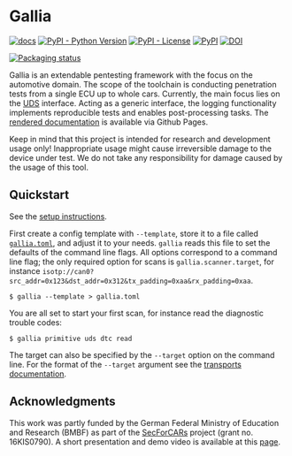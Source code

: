 <!--
SPDX-FileCopyrightText: AISEC Pentesting Team

SPDX-License-Identifier: CC0-1.0
-->

# Gallia

[![docs](https://img.shields.io/badge/-docs-green)](https://fraunhofer-aisec.github.io/gallia)
[![PyPI - Python Version](https://img.shields.io/pypi/pyversions/gallia)](https://pypi.python.org/pypi/gallia/)
[![PyPI - License](https://img.shields.io/pypi/l/gallia)](https://www.apache.org/licenses/LICENSE-2.0.html)
[![PyPI](https://img.shields.io/pypi/v/gallia)](https://pypi.python.org/pypi/gallia/)
[![DOI](https://zenodo.org/badge/DOI/10.5281/zenodo.10696368.svg)](https://zenodo.org/doi/10.5281/zenodo.10696368)

[![Packaging status](https://repology.org/badge/vertical-allrepos/gallia.svg)](https://repology.org/project/gallia/versions)

Gallia is an extendable pentesting framework with the focus on the automotive domain.
The scope of the toolchain is conducting penetration tests from a single ECU up to whole cars.
Currently, the main focus lies on the [UDS](https://www.iso.org/standard/72439.html) interface.
Acting as a generic interface, the logging functionality implements reproducible tests and enables post-processing tasks.
The [rendered documentation](https://fraunhofer-aisec.github.io/gallia) is available via Github Pages.

Keep in mind that this project is intended for research and development usage only!
Inappropriate usage might cause irreversible damage to the device under test.
We do not take any responsibility for damage caused by the usage of this tool.

## Quickstart

See the [setup instructions](https://fraunhofer-aisec.github.io/gallia/setup.html).

First create a config template with `--template`, store it to a file called [`gallia.toml`](https://fraunhofer-aisec.github.io/gallia/config.html), and adjust it to your needs.
`gallia` reads this file to set the defaults of the command line flags.
All options correspond to a command line flag; the only required option for scans is `gallia.scanner.target`, for instance `isotp://can0?src_addr=0x123&dst_addr=0x312&tx_padding=0xaa&rx_padding=0xaa`.

```
$ gallia --template > gallia.toml
```

You are all set to start your first scan, for instance read the diagnostic trouble codes:

```
$ gallia primitive uds dtc read
```

The target can also be specified by the `--target` option on the command line.
For the format of the `--target` argument see the [transports documentation](https://fraunhofer-aisec.github.io/gallia/transports.html).

## Acknowledgments

This work was partly funded by the German Federal Ministry of Education and Research (BMBF) as part of the [SecForCARs](https://www.secforcars.de/) project (grant no. 16KIS0790).
A short presentation and demo video is available at this [page](https://www.secforcars.de/demos/10-automotive-scanning-framework.html).
